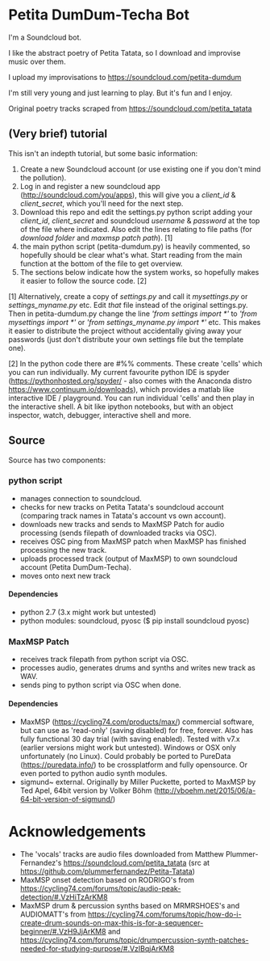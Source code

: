# Petita DumDum-Techa Bot

I'm a Soundcloud bot.

I like the abstract poetry of Petita Tatata, so I download and improvise music over them.

I upload my improvisations to https://soundcloud.com/petita-dumdum

I'm still very young and just learning to play. But it's fun and I enjoy.

Original poetry tracks scraped from https://soundcloud.com/petita_tatata


## (Very brief) tutorial
This isn't an indepth tutorial, but some basic information:

1. Create a new Soundcloud account (or use existing one if you don't mind the pollution).
2. Log in and register a new soundcloud app (http://soundcloud.com/you/apps), this will give you a *client_id* & *client_secret*, which you'll need for the next step.
3. Download this repo and edit the settings.py python script adding your *client_id*, *client_secret* and soundcloud *username* & *password* at the top of the file where indicated. Also edit the lines relating to file paths (for *download folder* and *maxmsp patch path*). [1]
4. the main python script (petita-dumdum.py) is heavily commented, so hopefully should be clear what's what. Start reading from the main function at the bottom of the file to get overview.
5. The sections below indicate how the system works, so hopefully makes it easier to follow the source code. [2]

[1] Alternatively, create a copy of *settings.py* and call it *mysettings.py* or *settings_myname.py* etc. Edit *that* file instead of the original settings.py. Then in petita-dumdum.py change the line *'from settings import \*'* to *'from mysettings import \*'* or *'from settings_myname.py import \*'* etc. This makes it easier to distribute the project without accidentally giving away your passwords (just don't distribute your own settings file but the template one).

[2] In the python code there are #%% comments. These create 'cells' which you can run individually. My current favourite python IDE is spyder (https://pythonhosted.org/spyder/ -  also comes with the Anaconda distro https://www.continuum.io/downloads), which provides a matlab like interactive IDE / playground. You can run individual 'cells' and then play in the interactive shell. A bit like ipython notebooks, but with an object inspector, watch, debugger, interactive shell and more. 

## Source
Source has two components:

### python script
- manages connection to soundcloud.
- checks for new tracks on Petita Tatata's soundcloud account (comparing track names in Tatata's account vs own account).
- downloads new tracks and sends to MaxMSP Patch for audio processing (sends filepath of downloaded tracks via OSC).
- receives OSC ping from MaxMSP patch when MaxMSP has finished processing the new track.
- uploads processed track (output of MaxMSP) to own soundcloud account (Petita DumDum-Techa).
- moves onto next new track


#### Dependencies

- python 2.7 (3.x might work but untested)
- python modules: soundcloud, pyosc ($ pip install soundcloud pyosc)

 
### MaxMSP Patch
- receives track filepath from python script via OSC.
- processes audio, generates drums and synths and writes new track as WAV.
- sends ping to python script via OSC when done.

#### Dependencies

- MaxMSP (https://cycling74.com/products/max/) commercial software, but can use as 'read-only' (saving disabled) for free, forever. Also has fully functional 30 day trial (with saving enabled). Tested with v7.x (earlier versions might work but untested). Windows or OSX only unfortunately (no Linux). Could probably be ported to PureData (https://puredata.info/) to be crossplatform and fully opensource. Or even ported to python audio synth modules.
- sigmund~ external. Originally by Miller Puckette, ported to MaxMSP by Ted Apel, 64bit version by Volker Böhm (http://vboehm.net/2015/06/a-64-bit-version-of-sigmund/)

# Acknowledgements
- The 'vocals' tracks are audio files downloaded from Matthew Plummer-Fernandez's https://soundcloud.com/petita_tatata (src at https://github.com/plummerfernandez/Petita-Tatata)
- MaxMSP onset detection based on RODRIGO's from https://cycling74.com/forums/topic/audio-peak-detection/#.VzHiTzArKM8
- MaxMSP drum & percussion synths based on MRMRSHOES's and AUDIOMATT's from https://cycling74.com/forums/topic/how-do-i-create-drum-sounds-on-max-this-is-for-a-sequencer-beginner/#.VzH9JjArKM8 and https://cycling74.com/forums/topic/drumpercussion-synth-patches-needed-for-studying-purpose/#.VzIBqjArKM8

